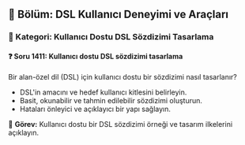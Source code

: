 ## 📘 Bölüm: DSL Kullanıcı Deneyimi ve Araçları  
### 🔹 Kategori: Kullanıcı Dostu DSL Sözdizimi Tasarlama  
#### ❓ Soru 1411: Kullanıcı dostu DSL sözdizimi tasarlama

Bir alan-özel dil (DSL) için kullanıcı dostu bir sözdizimi nasıl tasarlanır?

- DSL'in amacını ve hedef kullanıcı kitlesini belirleyin.
- Basit, okunabilir ve tahmin edilebilir sözdizimi oluşturun.
- Hataları önleyici ve açıklayıcı bir yapı sağlayın.

🔧 **Görev:** Kullanıcı dostu bir DSL sözdizimi örneği ve tasarım ilkelerini açıklayın.
